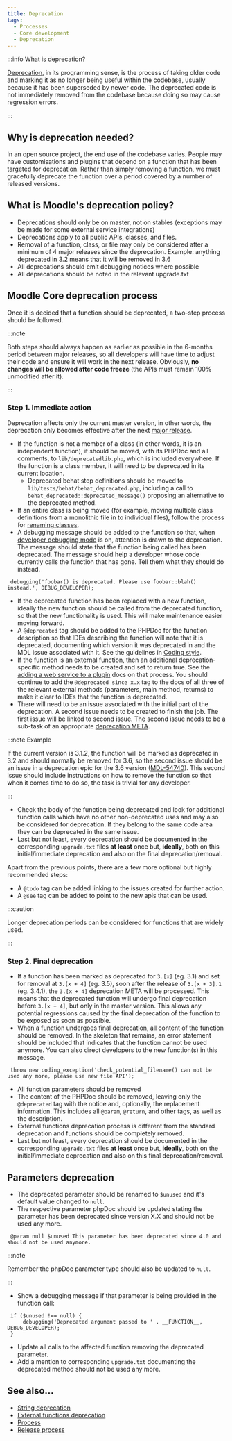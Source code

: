 ```yaml
---
title: Deprecation
tags:
  - Processes
  - Core development
  - Deprecation
---
```


:::info What is deprecation?

[Deprecation](http://en.wikipedia.org/wiki/Deprecation), in its programming sense, is the process of taking older code and marking it as no longer being useful within the codebase, usually because it has been superseded by newer code. The deprecated code is not immediately removed from the codebase because doing so may cause regression errors.

:::

## Why is deprecation needed?

In an open source project, the end use of the codebase varies. People may have customisations and plugins that depend on a function that has been targeted for deprecation. Rather than simply removing a function, we must gracefully deprecate the function over a period covered by a number of released versions.

## What is Moodle's deprecation policy?

- Deprecations should only be on master, not on stables (exceptions may be made for some external service integrations)
- Deprecations apply to all public APIs, classes, and files.
- Removal of a function, class, or file may only be considered after a minimum of 4 major releases since the deprecation. Example: anything deprecated in 3.2 means that it will be removed in 3.6
- All deprecations should emit debugging notices where possible
- All deprecations should be noted in the relevant upgrade.txt

## Moodle Core deprecation process

Once it is decided that a function should be deprecated, a two-step process should be followed.

:::note

Both steps should always happen as earlier as possible in the 6-months period between major releases, so all developers will have time to adjust their code and ensure it will work in the next release. Obviously, **no changes will be allowed after code freeze** (the APIs must remain 100% unmodified after it).

:::

### Step 1. Immediate action

Deprecation affects only the current master version, in other words, the deprecation only becomes effective after the next [major release](https://docs.moodle.org/dev/Releases).

- If the function is not a member of a class (in other words, it is an independent function), it should be moved, with its PHPDoc and all comments, to `lib/deprecatedlib.php`, which is included everywhere. If the function is a class member, it will need to be deprecated in its current location.
  - Deprecated behat step definitions should be moved to `lib/tests/behat/behat_deprecated.php`, including a call to `behat_deprecated::deprecated_message()` proposing an alternative to the deprecated method.
- If an entire class is being moved (for example, moving multiple class definitions from a monolithic file in to individual files), follow the process for [renaming classes](/docs/apis/commonfiles#dbrenamedclassesphp).
- A debugging message should be added to the function so that, when [developer debugging mode](https://docs.moodle.org/en/Debugging) is on, attention is drawn to the deprecation. The message should state that the function being called has been deprecated. The message should help a developer whose code currently calls the function that has gone. Tell them what they should do instead.

```
 debugging('foobar() is deprecated. Please use foobar::blah() instead.', DEBUG_DEVELOPER);
 ```

- If the deprecated function has been replaced with a new function, ideally the new function should be called from the deprecated function, so that the new functionality is used. This will make maintenance easier moving forward.
- A `@deprecated` tag should be added to the PHPDoc for the function description so that IDEs describing the function will note that it is deprecated, documenting which version it was deprecated in and the MDL issue associated with it. See the guidelines in [Coding style](/general/development/policies/codingstyle#deprecated-and-todo).
- If the function is an external function, then an additional deprecation-specific method needs to be created and set to return true. See the [adding a web service to a plugin](https://docs.moodle.org/dev/Adding_a_web_service_to_a_plugin#Deprecation) docs on that process. You should continue to add the `@deprecated since x.x` tag to the docs of all three of the relevant external methods (parameters, main method, returns) to make it clear to IDEs that the function is deprecated.
- There will need to be an issue associated with the initial part of the deprecation. A second issue needs to be created to finish the job. The first issue will be linked to second issue. The second issue needs to be a sub-task of an appropriate [deprecation META](https://tracker.moodle.org/issues/?jql=%28summary%20~%20%22meta%22%20or%20type%20%3D%20Epic%29%20AND%20summary%20~%20%22together%20deprecated%22%20order%20by%20created&runQuery=true&clear=true).

:::note Example

If the current version is 3.1.2, the function will be marked as deprecated in 3.2 and should normally be removed for 3.6, so the second issue should be an issue in a deprecation epic for the 3.6 version ([MDL-54740](https://tracker.moodle.org/browse/MDL-54740)). This second issue should include instructions on how to remove the function so that when it comes time to do so, the task is trivial for any developer.

:::

- Check the body of the function being deprecated and look for additional function calls which have no other non-deprecated uses and may also be considered for deprecation. If they belong to the same code area they can be deprecated in the same issue.
- Last but not least, every deprecation should be documented in the corresponding `upgrade.txt` files **at least** once but, **ideally**, both on this initial/immediate deprecation and also on the final deprecation/removal.

Apart from the previous points, there are a few more optional but highly recommended steps:

- A `@todo` tag can be added linking to the issues created for further action.
- A `@see` tag can be added to point to the new apis that can be used.

:::caution

Longer deprecation periods can be considered for functions that are widely used.

:::

### Step 2. Final deprecation

- If a function has been marked as deprecated for `3.[x]` (eg. 3.1) and set for removal at `3.[x + 4]` (eg. 3.5), soon after the release of `3.[x + 3].1` (eg. 3.4.1), the `3.[x + 4]` deprecation META will be processed. This means that the deprecated function will undergo final deprecation before `3.[x + 4]`, but only in the master version. This allows any potential regressions caused by the final deprecation of the function to be exposed as soon as possible.
- When a function undergoes final deprecation, all content of the function should be removed. In the skeleton that remains, an error statement should be included that indicates that the function cannot be used anymore. You can also direct developers to the new function(s) in this message.

```
 throw new coding_exception('check_potential_filename() can not be used any more, please use new file API');
 ```

- All function parameters should be removed
- The content of the PHPDoc should be removed, leaving only the `@deprecated` tag with the notice and, optionally, the replacement information. This includes all `@param`, `@return`, and other tags, as well as the description.
- External functions deprecation process is different from the standard deprecation and functions should be completely removed.
- Last but not least, every deprecation should be documented in the corresponding `upgrade.txt` files **at least** once but, **ideally**, both on the initial/immediate deprecation and also on this final deprecation/removal.

## Parameters deprecation

- The deprecated parameter should be renamed to `$unused` and it's default value changed to `null`.
- The respective parameter phpDoc should be updated stating the parameter has been deprecated since version X.X and should not be used any more.

```
 @param null $unused This parameter has been deprecated since 4.0 and should not be used anymore.
```

:::note

Remember the phpDoc parameter type should also be updated to `null`.

:::

- Show a debugging message if that parameter is being provided in the function call:

```
 if ($unused !== null) {
     debugging('Deprecated argument passed to ' . __FUNCTION__, DEBUG_DEVELOPER);
 }
```

- Update all calls to the affected function removing the deprecated parameter.
- Add a mention to corresponding `upgrade.txt` documenting the deprecated method should not be used any more.

## See also...

- [String deprecation](/general/projects/api/string-deprecation)
- [External functions deprecation](https://docs.moodle.org/dev/Adding_a_web_service_to_a_plugin#Deprecation)
- [Process](/general/development/process)
- [Release process](/general/development/process/release)
